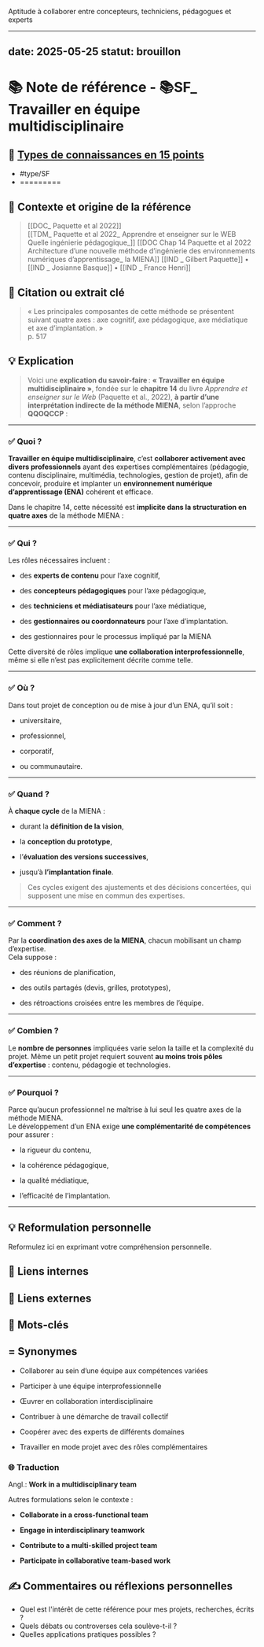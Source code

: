 
Aptitude à collaborer entre concepteurs, techniciens, pédagogues et experts

---
date: 2025-05-25
statut: brouillon
---
# 📚 Note de référence - 📚SF_ Travailler en équipe multidisciplinaire


## 🔖 [Types de connaissances en 15 points](app://obsidian.md/Types%20de%20connaissances%20en%2015%20points) 


- #type/SF 
- =========

## 🎯 Contexte et origine de la référence

>  [[DOC_ Paquette et al 2022]]  
[[TDM_ Paquette et al 2022_ Apprendre et enseigner sur le WEB Quelle ingénierie pédagogique_]] 
[[DOC Chap 14 Paquette et al 2022 Architecture d’une nouvelle méthode d’ingénierie des environnements numériques d’apprentissage_  la MIENA]] [[IND _ Gilbert Paquette]] • [[IND _ Josianne Basque]] • [[IND _ France Henri]]

## 📝 Citation ou extrait clé

> « Les principales composantes de cette méthode se présentent suivant quatre axes : axe cognitif, axe pédagogique, axe médiatique et axe d’implantation. »  
> p. 517

## 💡 Explication 

>Voici une **explication du savoir-faire** : **« Travailler en équipe multidisciplinaire »**, fondée sur le **chapitre 14** du livre _Apprendre et enseigner sur le Web_ (Paquette et al., 2022), **à partir d’une interprétation indirecte de la méthode MIENA**, selon l’approche **QQOQCCP** :

---

### ✅ **Quoi ?**

**Travailler en équipe multidisciplinaire**, c’est **collaborer activement avec divers professionnels** ayant des expertises complémentaires (pédagogie, contenu disciplinaire, multimédia, technologies, gestion de projet), afin de concevoir, produire et implanter un **environnement numérique d’apprentissage (ENA)** cohérent et efficace.

Dans le chapitre 14, cette nécessité est **implicite dans la structuration en quatre axes** de la méthode MIENA :

---

### ✅ **Qui ?**

Les rôles nécessaires incluent :

- des **experts de contenu** pour l’axe cognitif,
    
- des **concepteurs pédagogiques** pour l’axe pédagogique,
    
- des **techniciens et médiatisateurs** pour l’axe médiatique,
    
- des **gestionnaires ou coordonnateurs** pour l’axe d’implantation. 
     
- des gestionnaires pour le processus impliqué par la MIENA


    

Cette diversité de rôles implique **une collaboration interprofessionnelle**, même si elle n’est pas explicitement décrite comme telle.

---

### ✅ **Où ?**

Dans tout projet de conception ou de mise à jour d’un ENA, qu’il soit :

- universitaire,
    
- professionnel,
    
- corporatif,
    
- ou communautaire.
    

---

### ✅ **Quand ?**

À **chaque cycle** de la MIENA :

- durant la **définition de la vision**,
    
- la **conception du prototype**,
    
- l’**évaluation des versions successives**,
    
- jusqu’à **l’implantation finale**.
    

> Ces cycles exigent des ajustements et des décisions concertées, qui supposent une mise en commun des expertises.

---

### ✅ **Comment ?**

Par la **coordination des axes de la MIENA**, chacun mobilisant un champ d’expertise.  
Cela suppose :

- des réunions de planification,
    
- des outils partagés (devis, grilles, prototypes),
    
- des rétroactions croisées entre les membres de l’équipe.
    

---

### ✅ **Combien ?**

Le **nombre de personnes** impliquées varie selon la taille et la complexité du projet. Même un petit projet requiert souvent **au moins trois pôles d’expertise** : contenu, pédagogie et technologies.

---

### ✅ **Pourquoi ?**

Parce qu’aucun professionnel ne maîtrise à lui seul les quatre axes de la méthode MIENA.  
Le développement d’un ENA exige **une complémentarité de compétences** pour assurer :

- la rigueur du contenu,
    
- la cohérence pédagogique,
    
- la qualité médiatique,
    
- l’efficacité de l’implantation.
    

---

## 💡 Reformulation personnelle

Reformulez ici en exprimant votre compréhension personnelle.


## 🔗 Liens internes


## 🔗 Liens externes


## 🎁 Mots-clés


## = Synonymes

- Collaborer au sein d’une équipe aux compétences variées
    
- Participer à une équipe interprofessionnelle
    
- Œuvrer en collaboration interdisciplinaire
    
- Contribuer à une démarche de travail collectif
    
- Coopérer avec des experts de différents domaines
    
- Travailler en mode projet avec des rôles complémentaires

  
### 🌐 Traduction

Angl.:
**Work in a multidisciplinary team**

Autres formulations selon le contexte :

- **Collaborate in a cross-functional team**
    
- **Engage in interdisciplinary teamwork**
    
- **Contribute to a multi-skilled project team**
    
- **Participate in collaborative team-based work**

## ✍️ Commentaires ou réflexions personnelles
- Quel est l'intérêt de cette référence pour mes projets, recherches, écrits ?
- Quels débats ou controverses cela soulève-t-il ?
- Quelles applications pratiques possibles ?

